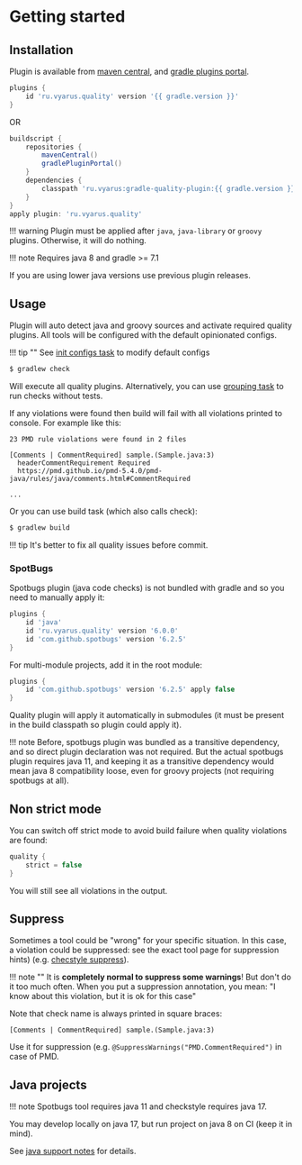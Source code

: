 # Getting started

## Installation

Plugin is available from [maven central](https://maven-badges.herokuapp.com/maven-central/ru.vyarus/gradle-quality-plugin),
and [gradle plugins portal](https://plugins.gradle.org/plugin/ru.vyarus.quality).

```groovy
plugins {
    id 'ru.vyarus.quality' version '{{ gradle.version }}'
}
```

OR

```groovy
buildscript {
    repositories {
        mavenCentral()
        gradlePluginPortal()
    }
    dependencies {
        classpath 'ru.vyarus:gradle-quality-plugin:{{ gradle.version }}'
    }
}
apply plugin: 'ru.vyarus.quality'
```

!!! warning
    Plugin must be applied after `java`, `java-library` or `groovy` plugins. Otherwise, it will do nothing.

!!! note
    Requires java 8 and gradle >= 7.1

If you are using lower java versions use previous plugin releases.

## Usage

Plugin will auto detect java and groovy sources and activate required quality plugins.
All tools will be configured with the default opinionated configs.

!!! tip ""
    See [init configs task](task/config.md) to modify default configs 

```bash
$ gradlew check
```

Will execute all quality plugins. Alternatively, you can use [grouping task](task/group.md) to run checks without tests.

If any violations were found then build will fail with all violations printed to console. For example like this:

```
23 PMD rule violations were found in 2 files

[Comments | CommentRequired] sample.(Sample.java:3) 
  headerCommentRequirement Required
  https://pmd.github.io/pmd-5.4.0/pmd-java/rules/java/comments.html#CommentRequired
  
...  
```

Or you can use build task (which also calls check): 

```bash
$ gradlew build
```

!!! tip
    It's better to fix all quality issues before commit.

### SpotBugs

Spotbugs plugin (java code checks) is not bundled with gradle and so you need to 
manually apply it:

```groovy
plugins {
    id 'java'
    id 'ru.vyarus.quality' version '6.0.0'
    id 'com.github.spotbugs' version '6.2.5'
}
```

For multi-module projects, add it in the root module:

```groovy
plugins {
    id 'com.github.spotbugs' version '6.2.5' apply false
}
```

Quality plugin will apply it automatically in submodules (it must be present in the build classpath so plugin could apply it).

!!! note
    Before, spotbugs plugin was bundled as a transitive dependency, and so direct plugin
    declaration was not required. But the actual spotbugs plugin requires java 11, and
    keeping it as a transitive dependency would mean java 8 compatibility loose,
    even for groovy projects (not requiring spotbugs at all).
    

## Non strict mode

You can switch off strict mode to avoid build failure when quality violations are found:

```groovy
quality {
    strict = false
}
```

You will still see all violations in the output.

## Suppress

Sometimes a tool could be "wrong" for your specific situation. 
In this case, a violation could be suppressed: see the exact tool page for suppression hints)
(e.g. [checstyle suppress](tool/checkstyle.md#suppress)).

!!! note ""
    It is **completely normal to suppress some warnings**! But don't do it too much often.
    When you put a suppression annotation, you mean: "I know about this violation, but it is ok for this case"
    
Note that check name is always printed in square braces:

```
[Comments | CommentRequired] sample.(Sample.java:3)
```
Use it for suppression (e.g. `@SuppressWarnings("PMD.CommentRequired")` in case of PMD.

## Java projects

!!! note
    Spotbugs tool requires java 11 and checkstyle requires java 17.

You may develop locally on java 17, but run project on java 8 on CI (keep it in mind).

See [java support notes](guide/java.md) for details. 
